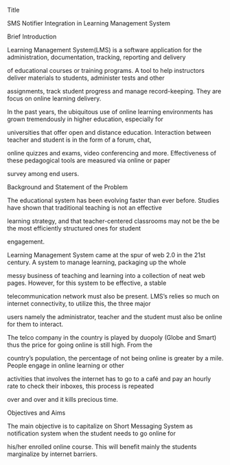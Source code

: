 Title
 
SMS Notifier Integration in Learning Management System
 
Brief Introduction
 
Learning Management System(LMS) is a software application for the administration, documentation, tracking, reporting and delivery 

of educational courses or training programs. A tool to help instructors deliver materials to students, administer tests and other 

assignments, track student progress and manage record-keeping. They are focus on online learning delivery.
 
In the past years, the ubiquitous use of online learning environments has grown tremendously in higher education, especially for 

universities that offer open and distance education. Interaction between teacher and student is in the form of a forum, chat, 

online quizzes and exams, video conferencing and more. Effectiveness of these pedagogical tools are measured via online or paper 

survey among end users.
 
Background and Statement of the Problem
 
The educational system has been evolving faster than ever before. Studies have shown that traditional teaching is not an effective 

learning strategy, and that teacher-centered classrooms may not be the be the most efficiently structured ones for student 

engagement.
 
Learning Management System came at the spur of web 2.0 in the 21st century. A system to manage learning, packaging up the whole 

messy business of teaching and learning into a collection of neat web pages. However, for this system to be effective, a stable 

telecommunication network must also be present. LMS’s relies so much on internet connectivity, to utilize this, the three major 

users namely the administrator, teacher and the student must also be online for them to interact.
 
The telco company in the country is played by duopoly (Globe and Smart) thus the price for going online is still high. From the 

country’s population, the percentage of not being online is greater by a mile. People engage in online learning or other 

activities that involves the internet has to go to a café and pay an hourly rate to check their inboxes, this process is repeated 

over and over and it kills precious time.
 
Objectives and Aims
 
The main objective is to capitalize on Short Messaging System as notification system when the student needs to go online for 

his/her enrolled online course. This will benefit mainly the students marginalize by internet barriers.

